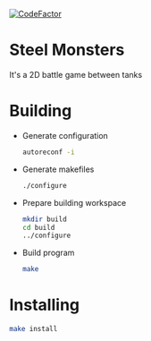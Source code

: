 [![CodeFactor](https://www.codefactor.io/repository/github/lucas-engen/steel-monsters/badge)](https://www.codefactor.io/repository/github/lucas-engen/steel-monsters)

# Steel Monsters

It's a 2D battle game between tanks

# Building

- Generate configuration
    ```sh
    autoreconf -i
    ```

- Generate makefiles
    ```sh
    ./configure
    ```
- Prepare building workspace
    ```sh
    mkdir build
    cd build
    ../configure
    ```

- Build program
    ```sh
    make
    ```

# Installing
```sh
make install
```
